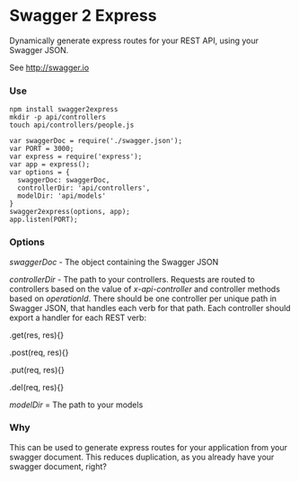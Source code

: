 # Swagger 2 Express

Dynamically generate express routes for your REST API, using your Swagger JSON.

See http://swagger.io




### Use

```
npm install swagger2express
mkdir -p api/controllers
touch api/controllers/people.js
```

```
var swaggerDoc = require('./swagger.json');
var PORT = 3000;
var express = require('express');
var app = express();
var options = {
  swaggerDoc: swaggerDoc,
  controllerDir: 'api/controllers',
  modelDir: 'api/models'
}
swagger2express(options, app);
app.listen(PORT);
```

### Options

*swaggerDoc* - The object containing the Swagger JSON

*controllerDir* - The path to your controllers. Requests are routed to controllers based on the value of *x-api-controller* and controller methods based on *operationId*. There should be one controller per unique path in Swagger JSON, that handles each verb for that path. Each controller should export a handler for each REST verb:

 .get(res, res){}

 .post(req, res){}

 .put(req, res){}

 .del(req, res){}

*modelDir* = The path to your models

### Why

This can be used to generate express routes for your application from your swagger document. This reduces duplication, as you already have your swagger document, right?
